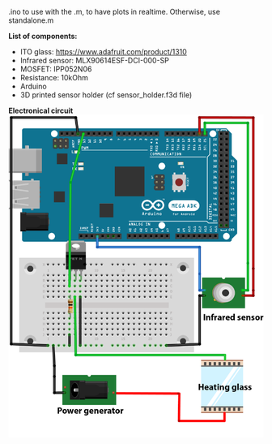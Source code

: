 .ino to use with the .m, to have plots in realtime. Otherwise, use standalone.m


**List of components:**
* ITO glass: https://www.adafruit.com/product/1310
* Infrared sensor: MLX90614ESF-DCI-000-SP
* MOSFET: IPP052N06
* Resistance: 10kOhm
* Arduino
* 3D printed sensor holder (cf sensor_holder.f3d file)

**Electronical circuit**
<img src="Heating_electronical_circuit.png">
